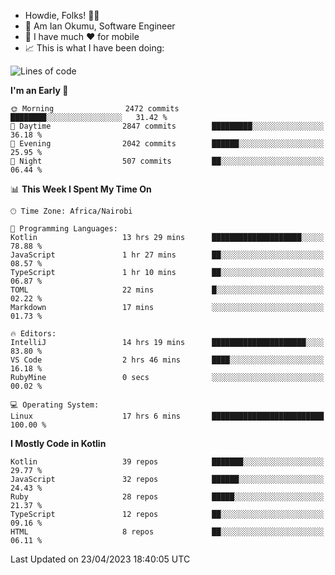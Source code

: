 
* Howdie, Folks! 👋🤓
* 🤪 Am Ian Okumu, Software Engineer
* 📱 I have much ❤️ for mobile
* 📈 This is what I have been doing:
  
<!-- <a href="https://otsembo.github.io/OtsemboPortfolio/" style="margin-right:.5%; margin-top=.5%;">
  <img align="center" src="https://github-readme-stats.vercel.app/api/top-langs/?username=otsembo&layout=compact" />
</a> -->

<!--START_SECTION:waka-->
![Lines of code](https://img.shields.io/badge/From%20Hello%20World%20I%27ve%20Written-6.3%20million%20lines%20of%20code-blue)

**I'm an Early 🐤** 

```text
🌞 Morning                2472 commits        ████████░░░░░░░░░░░░░░░░░   31.42 % 
🌆 Daytime                2847 commits        █████████░░░░░░░░░░░░░░░░   36.18 % 
🌃 Evening                2042 commits        ██████░░░░░░░░░░░░░░░░░░░   25.95 % 
🌙 Night                  507 commits         ██░░░░░░░░░░░░░░░░░░░░░░░   06.44 % 
```


📊 **This Week I Spent My Time On** 

```text
🕑︎ Time Zone: Africa/Nairobi

💬 Programming Languages: 
Kotlin                   13 hrs 29 mins      ████████████████████░░░░░   78.88 % 
JavaScript               1 hr 27 mins        ██░░░░░░░░░░░░░░░░░░░░░░░   08.57 % 
TypeScript               1 hr 10 mins        ██░░░░░░░░░░░░░░░░░░░░░░░   06.87 % 
TOML                     22 mins             █░░░░░░░░░░░░░░░░░░░░░░░░   02.22 % 
Markdown                 17 mins             ░░░░░░░░░░░░░░░░░░░░░░░░░   01.73 % 

🔥 Editors: 
IntelliJ                 14 hrs 19 mins      █████████████████████░░░░   83.80 % 
VS Code                  2 hrs 46 mins       ████░░░░░░░░░░░░░░░░░░░░░   16.18 % 
RubyMine                 0 secs              ░░░░░░░░░░░░░░░░░░░░░░░░░   00.02 % 

💻 Operating System: 
Linux                    17 hrs 6 mins       █████████████████████████   100.00 % 
```

**I Mostly Code in Kotlin** 

```text
Kotlin                   39 repos            ███████░░░░░░░░░░░░░░░░░░   29.77 % 
JavaScript               32 repos            ██████░░░░░░░░░░░░░░░░░░░   24.43 % 
Ruby                     28 repos            █████░░░░░░░░░░░░░░░░░░░░   21.37 % 
TypeScript               12 repos            ██░░░░░░░░░░░░░░░░░░░░░░░   09.16 % 
HTML                     8 repos             ██░░░░░░░░░░░░░░░░░░░░░░░   06.11 % 
```




 Last Updated on 23/04/2023 18:40:05 UTC
<!--END_SECTION:waka-->

<br />
<br />
<br />
<br />
<br />
  
  </div>
<!---
otsembo/otsembo is a ✨ special ✨ repository because its `README.md` (this file) appears on your GitHub profile.
You can click the Preview link to take a look at your changes.
--->
